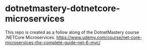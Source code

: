 # dotnetmastery-dotnetcore-microservices
This repo is created as a follow along of the DotnetMastery course .NETCore Microservices. https://www.udemy.com/course/net-core-microservices-the-complete-guide-net-6-mvc/
